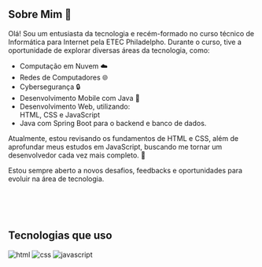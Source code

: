 ## Sobre Mim 👋
Olá! Sou um entusiasta da tecnologia e recém-formado no curso técnico de Informática para Internet pela ETEC Philadelpho. Durante o curso, tive a oportunidade de explorar diversas áreas da tecnologia, como:

<ul>
<li> Computação em Nuvem ☁️ </li>
<li> Redes de Computadores 🌐 </li>
<li> Cybersegurança 🔒 </li>
<li> Desenvolvimento Mobile com Java 📱 </li>
<li> Desenvolvimento Web, utilizando: </li>
HTML, CSS e JavaScript 
<li> Java com Spring Boot para o backend e banco de dados. </li>
</ul>
Atualmente, estou revisando os fundamentos de HTML e CSS, além de aprofundar meus estudos em JavaScript, buscando me tornar um desenvolvedor cada vez mais completo. 🚀

Estou sempre aberto a novos desafios, feedbacks e oportunidades para evoluir na área de tecnologia. 

<br>
<br>
<br>

## Tecnologias que uso
![html](https://img.shields.io/badge/HTML5-E34F26?style=for-the-badge&logo=html5&logoColor=white)
![css](https://img.shields.io/badge/CSS3-1572B6?style=for-the-badge&logo=css3&logoColor=white)
![javascript](https://img.shields.io/badge/JavaScript-F7DF1E?style=for-the-badge&logo=javascript&logoColor=black)
